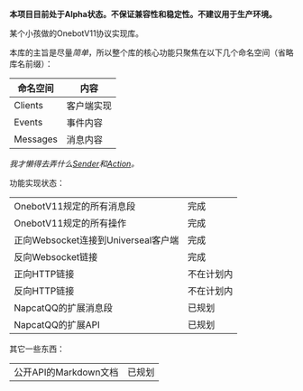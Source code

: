 **本项目目前处于Alpha状态。不保证兼容性和稳定性。不建议用于生产环境。**

某个小孩做的OnebotV11协议实现库。

本库的主旨是尽量*简单*，所以整个库的核心功能只聚焦在以下几个命名空间（省略库名前缀）：

|命名空间|内容|
|---|---|
|Clients|客户端实现|
|Events|事件内容|
|Messages|消息内容|

*我才懒得去弄什么[Sender](https://github.com/OrgEleCho/EleCho.GoCqHttpSdk/blob/master/src/EleCho.GoCqHttpSdk/Action/Sender/CqWsActionSender.cs)和[Action](https://github.com/OrgEleCho/EleCho.GoCqHttpSdk/blob/master/src/EleCho.GoCqHttpSdk/Action/CqGetCookiesAction.cs)。*

功能实现状态：

|||
|---|---|
|OnebotV11规定的所有消息段|完成|
|OnebotV11规定的所有操作|完成|
|正向Websocket连接到Universeal客户端|完成|
|反向Websocket链接|完成|
|正向HTTP链接|不在计划内|
|反向HTTP链接|不在计划内|
|NapcatQQ的扩展消息段|已规划|
|NapcatQQ的扩展API|已规划|

其它一些东西：

|||
|---|---|
|公开API的Markdown文档|已规划|
